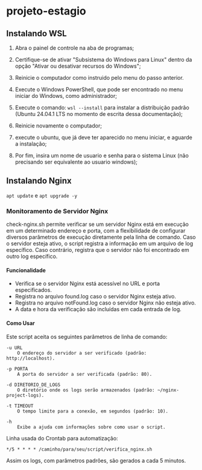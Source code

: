 # projeto-estagio

## Instalando WSL
1. Abra o painel de controle na aba de programas;
2. Certifique-se de ativar "Subsistema do Windows para Linux" dentro da opção "Ativar ou desativar recursos do Windows";
3. Reinicie o computador como instruido pelo menu do passo anterior.


4. Execute o Windows PowerShell, que pode ser encontrado no menu iniciar do Windows, como administrador;
5. Execute o comando:  ```wsl --install```  para instalar a distribuição padrão (Ubuntu 24.04.1 LTS no momento de escrita dessa documentação);
6. Reinicie novamente o computador;

7. execute o ubuntu, que já deve ter aparecido no menu iniciar, e aguarde a instalação;
8. Por fim, insira um nome de usuario e senha para o sistema Linux (não precisando ser equivalente ao usuario windows);

## Instalando Nginx
```apt update``` e ```apt upgrade -y```
### Monitoramento de Servidor Nginx

check-nginx.sh permite verificar se um servidor Nginx está em execução em um determinado endereço e porta, com a flexibilidade de configurar diversos parâmetros de execução diretamente pela linha de comando. Caso o servidor esteja ativo, o script registra a informação em um arquivo de log específico. Caso contrário, registra que o servidor não foi encontrado em outro log específico.
#### Funcionalidade

- Verifica se o servidor Nginx está acessível no URL e porta especificados.
- Registra no arquivo found.log caso o servidor Nginx esteja ativo.
- Registra no arquivo notFound.log caso o servidor Nginx não esteja ativo.
- A data e hora da verificação são incluídas em cada entrada de log.

#### Como Usar

Este script aceita os seguintes parâmetros de linha de comando:

    -u URL
        O endereço do servidor a ser verificado (padrão: http://localhost).

    -p PORTA
        A porta do servidor a ser verificada (padrão: 80).

    -d DIRETORIO_DE_LOGS
        O diretório onde os logs serão armazenados (padrão: ~/nginx-project-logs).

    -t TIMEOUT
        O tempo limite para a conexão, em segundos (padrão: 10).

    -h
        Exibe a ajuda com informações sobre como usar o script.

Linha usada do Crontab para automatização:

```*/5 * * * * /caminho/para/seu/script/verifica_nginx.sh```

Assim os logs, com parâmetros padrôes, são gerados a cada 5 minutos.